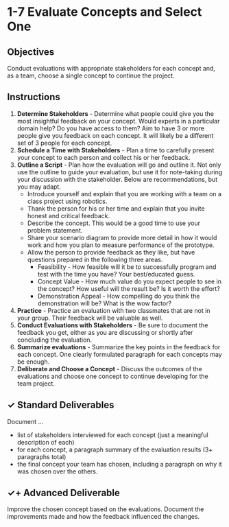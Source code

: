 # 1-7 Evaluate Concepts and Select One

## Objectives

Conduct evaluations with appropriate stakeholders for each concept and, as a team, choose a single concept to continue the project.

## Instructions

1. **Determine Stakeholders** - Determine what people could give you the most insightful feedback on your concept. Would experts in a particular domain help? Do you have access to them? Aim to have 3 or more people give you feedback on each concept. It will likely be a different set of 3 people for each concept.
2. **Schedule a Time with Stakeholders** - Plan a time to carefully present your concept to each person and collect his or her feedback.
3. **Outline a Script** - Plan how the evaluation will go and outline it. Not only use the outline to guide your evaluation, but use it for note-taking during your discussion with the stakeholder. Below are recommendations, but you may adapt.
   * Introduce yourself and explain that you are working with a team on a class project using robotics.
   * Thank the person for his or her time and explain that you invite honest and critical feedback.
   * Describe the concept. This would be a good time to use your problem statement.
   * Share your scenario diagram to provide more detail in how it would work and how you plan to measure performance of the prototype.
   * Allow the person to provide feedback as they like, but have questions prepared in the following three areas.
     * Feasibility - How feasible will it be to successfully program and test with the time you have? Your best/educated guess.
     * Concept Value - How much value do you expect people to see in the concept? How useful will the result be? Is it worth the effort?
     * Demonstration Appeal - How compelling do you think the demonstration will be? What is the wow factor?
4. **Practice** - Practice an evaluation with two classmates that are not in your group. Their feedback will be valuable as well.
5. **Conduct Evaluations with Stakeholders**  - Be sure to document the feedback you get, either as you are discussing or shortly after concluding the evaluation.
6. **Summarize evaluations** - Summarize the key points in the feedback for each concept. One clearly formulated paragraph for each concepts may be enough.
7. **Deliberate and Choose a Concept** - Discuss the outcomes of the evaluations and choose one concept to continue developing for the team project.

## ✓ Standard Deliverables

Document ...

* list of stakeholders interviewed for each concept \(just a meaningful description of each\)
* for each concept, a paragraph summary of the evaluation results \(3+ paragraphs total\)
* the final concept your team has chosen, including a paragraph on why it was chosen over the others.

## ✓+ Advanced Deliverable

Improve the chosen concept based on the evaluations. Document the improvements made and how the feedback influenced the changes.

